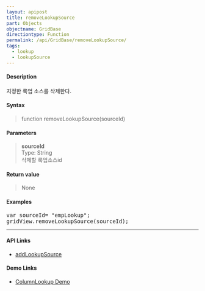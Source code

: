 ```yaml
---
layout: apipost
title: removeLookupSource
part: Objects
objectname: GridBase
directiontype: Function
permalink: /api/GridBase/removeLookupSource/
tags:
  - lookup
  - lookupSource
---
```



#### Description

 지정한 룩업 소스를 삭제한다.

#### Syntax

> function removeLookupSource(sourceId)

#### Parameters

> **sourceId**  
> Type: String  
> 삭제할 룩업소스id  

#### Return value

> None

#### Examples 

<pre class="prettyprint">
var sourceId= "empLookup";
gridView.removeLookupSource(sourceId);
</pre>

---

#### API Links

* [addLookupSource](/api/GridBase/addLookupSource)

#### Demo Links

* [ColumnLookup Demo](http://demo.realgrid.com/Demo/ColumnLookup)